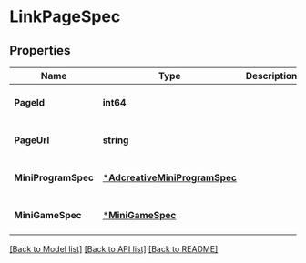 # LinkPageSpec

## Properties
Name | Type | Description | Notes
------------ | ------------- | ------------- | -------------
**PageId** | **int64** |  | [optional] [default to null]
**PageUrl** | **string** |  | [optional] [default to null]
**MiniProgramSpec** | [***AdcreativeMiniProgramSpec**](adcreative_mini_program_spec.md) |  | [optional] [default to null]
**MiniGameSpec** | [***MiniGameSpec**](mini_game_spec.md) |  | [optional] [default to null]

[[Back to Model list]](../README.md#documentation-for-models) [[Back to API list]](../README.md#documentation-for-api-endpoints) [[Back to README]](../README.md)


